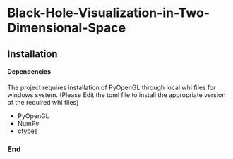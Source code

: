 # Black-Hole-Visualization-in-Two-Dimensional-Space

## Installation

#### Dependencies

The project requires installation of PyOpenGL through local whl files for windows system. (Please Edit the toml file to install the appropriate version of the required whl files)

- PyOpenGL
- NumPy
- ctypes

### End
